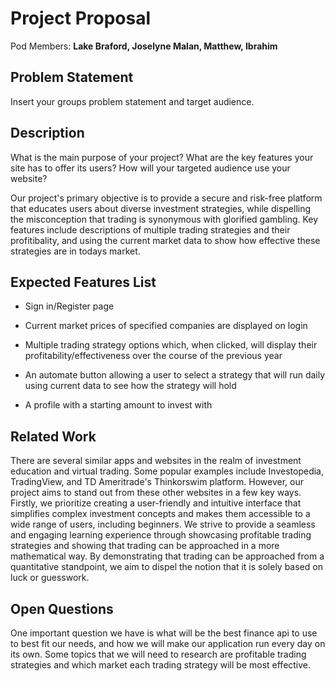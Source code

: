 # Project Proposal

Pod Members: **Lake Braford, Joselyne Malan, Matthew, Ibrahim**

## Problem Statement

Insert your groups problem statement and target audience.

## Description

What is the main purpose of your project? What are the key features your site has to offer its users? How will your targeted audience use your website?

Our project's primary objective is to provide a secure and risk-free platform that educates users about diverse investment strategies, while dispelling the misconception that trading is synonymous with glorified gambling. Key features include descriptions of multiple trading strategies and their profitibality, and using the current market data to show how effective these strategies are in todays market. 

## Expected Features List

- Sign in/Register page 

- Current market prices of specified companies are displayed on login

- Multiple trading strategy options which, when clicked, will display their profitability/effectiveness over the course of the previous year

- An automate button allowing a user to select a strategy that will run daily using current data to see how the strategy will hold
  
- A profile with a starting amount to invest with


## Related Work

There are several similar apps and websites in the realm of investment education and virtual trading. Some popular examples include Investopedia, TradingView, and TD Ameritrade's Thinkorswim platform. However, our project aims to stand out from these other websites in a few key ways. Firstly, we prioritize creating a user-friendly and intuitive interface that simplifies complex investment concepts and makes them accessible to a wide range of users, including beginners. We strive to provide a seamless and engaging learning experience through showcasing profitable trading strategies and showing that trading can be approached in a more mathematical way. By demonstrating that trading can be approached from a quantitative standpoint, we aim to dispel the notion that it is solely based on luck or guesswork.



## Open Questions


One important question we have is what will be the best finance api to use to best fit our needs, and how we will make our application run every day on its own. 
Some topics that we will need to research are profitable trading strategies and which market each trading strategy will be most effective. 

